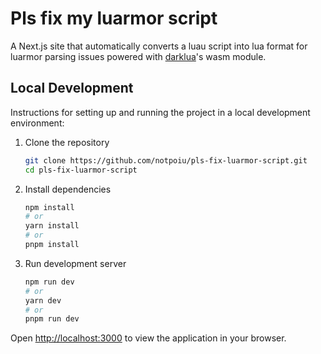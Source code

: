 # Pls fix my luarmor script

A Next.js site that automatically converts a luau script into lua format for luarmor parsing issues powered with [darklua](https://github.com/seaofvoices/darklua/tree/main)'s wasm module.

## Local Development

Instructions for setting up and running the project in a local development environment:

1. Clone the repository

   ```bash
   git clone https://github.com/notpoiu/pls-fix-luarmor-script.git
   cd pls-fix-luarmor-script
   ```

2. Install dependencies

   ```bash
   npm install
   # or
   yarn install
   # or
   pnpm install
   ```

3. Run development server
   ```bash
   npm run dev
   # or
   yarn dev
   # or
   pnpm run dev
   ```

Open [http://localhost:3000](http://localhost:3000) to view the application in your browser.
